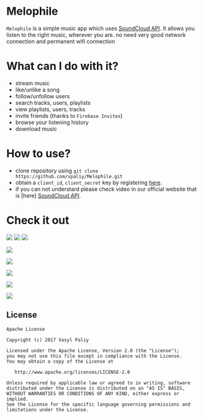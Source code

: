# Melophile

`Melophile` is a simple music app which uses [SoundCloud API](https://soundcloud.com/stream).
It allows you listen to the right music, wherever you are.
no need very good network connection and permanent wifi connection 

# What can I do with it? #
- stream music
- like/unlike a song
- follow/unfollow users
- search tracks, users, playlists
- view playlists, users, tracks 
- invite friends (thanks to `Firebase Invites`)
- browse your listening history
- download music


# How to use? #
- clone repository using `git clone https://github.com/vpaliy/Melophile.git`
- obtain a `client_id`, `client_secret` key by registering [here](https://developers.soundcloud.com/docs/api/reference).
- if you can not understard please check video in our official website that is [here] [SoundCloud API](https://soundcloud.com/stream).

# Check it out #

![](https://github.com/vpaliyX/Melophile/blob/master/art/playlist.gif)
![](https://github.com/vpaliyX/Melophile/blob/master/art/user.gif)
![](https://github.com/vpaliyX/Melophile/blob/master/art/fourth.png)

![](https://github.com/vpaliyX/Melophile/blob/master/art/player.png)

![](https://github.com/vpaliyX/Melophile/blob/master/art/second_2.png)

![](https://github.com/vpaliyX/Melophile/blob/master/art/first_1.png)

![](https://github.com/vpaliyX/Melophile/blob/master/art/third.png)

![](https://github.com/vpaliyX/Melophile/blob/master/art/sixth.png)

## License ##

``````
Apache License

Copyright (c) 2017 Vasyl Paliy

Licensed under the Apache License, Version 2.0 (the "License");
you may not use this file except in compliance with the License.
You may obtain a copy of the License at

   http://www.apache.org/licenses/LICENSE-2.0

Unless required by applicable law or agreed to in writing, software
distributed under the License is distributed on an "AS IS" BASIS,
WITHOUT WARRANTIES OR CONDITIONS OF ANY KIND, either express or implied.
See the License for the specific language governing permissions and
limitations under the License.
``````
